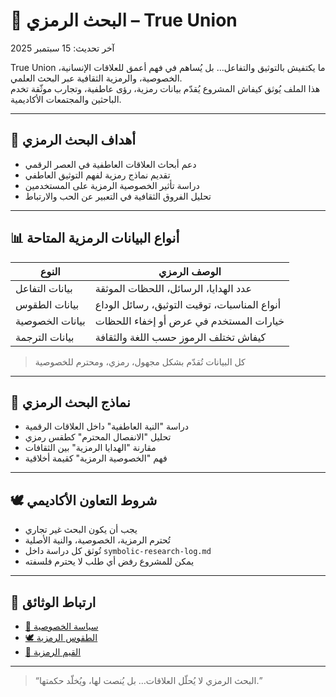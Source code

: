 # 🔬 البحث الرمزي – True Union

آخر تحديث: 15 سبتمبر 2025

True Union ما يكتفيش بالتوثيق والتفاعل… بل يُساهم في فهم أعمق للعلاقات الإنسانية، الخصوصية، والرمزية الثقافية عبر البحث العلمي.  
هذا الملف يُوثق كيفاش المشروع يُقدّم بيانات رمزية، رؤى عاطفية، وتجارب موثّقة تخدم الباحثين والمجتمعات الأكاديمية.

---

## 🎯 أهداف البحث الرمزي

- دعم أبحاث العلاقات العاطفية في العصر الرقمي  
- تقديم نماذج رمزية لفهم التوثيق العاطفي  
- دراسة تأثير الخصوصية الرمزية على المستخدمين  
- تحليل الفروق الثقافية في التعبير عن الحب والارتباط

---

## 📊 أنواع البيانات الرمزية المتاحة

| النوع | الوصف الرمزي |
|-------|---------------|
| بيانات التفاعل | عدد الهدايا، الرسائل، اللحظات الموثقة  
| بيانات الطقوس | أنواع المناسبات، توقيت التوثيق، رسائل الوداع  
| بيانات الخصوصية | خيارات المستخدم في عرض أو إخفاء اللحظات  
| بيانات الترجمة | كيفاش تختلف الرموز حسب اللغة والثقافة

> كل البيانات تُقدّم بشكل مجهول، رمزي، ومحترم للخصوصية

---

## 🧠 نماذج البحث الرمزي

- دراسة "النية العاطفية" داخل العلاقات الرقمية  
- تحليل "الانفصال المحترم" كطقس رمزي  
- مقارنة "الهدايا الرمزية" بين الثقافات  
- فهم "الخصوصية الرمزية" كقيمة أخلاقية

---

## 🕊️ شروط التعاون الأكاديمي

- يجب أن يكون البحث غير تجاري  
- تُحترم الرمزية، الخصوصية، والنية الأصلية  
- تُوثق كل دراسة داخل `symbolic-research-log.md`  
- يمكن للمشروع رفض أي طلب لا يحترم فلسفته

---

## 📜 ارتباط الوثائق

- [🔐 سياسة الخصوصية](./privacy-policy.md)  
- [🕊️ الطقوس الرمزية](./symbolic-rituals.md)  
- [💠 القيم الرمزية](./symbolic-values.md)

---

> “البحث الرمزي لا يُحلّل العلاقات… بل يُنصت لها، ويُخلّد حكمتها.”
